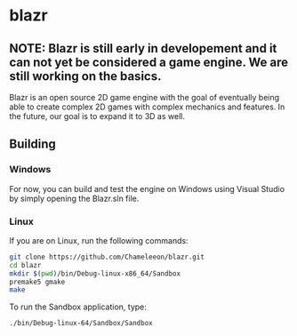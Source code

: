 # blazr

## NOTE: Blazr is still early in developement and it can not yet be considered a game engine. We are still working on the basics.

Blazr is an open source 2D game engine with the goal of eventually being able to create complex 2D games with complex mechanics and features. In the future, our goal is to expand it to 3D as well.

## Building
### Windows
For now, you can build and test the engine on Windows using Visual Studio by simply opening the Blazr.sln file.

### Linux
If you are on Linux, run the following commands:
```bash
git clone https://github.com/Chameleeon/blazr.git
cd blazr
mkdir $(pwd)/bin/Debug-linux-x86_64/Sandbox
premake5 gmake
make
```

To run the Sandbox application, type:
```bash
./bin/Debug-linux-64/Sandbox/Sandbox
```
